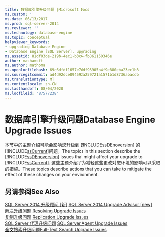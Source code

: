 ```yaml
---
title: 数据库引擎升级问题 |Microsoft Docs
ms.custom: ''
ms.date: 06/13/2017
ms.prod: sql-server-2014
ms.reviewer: ''
ms.technology: database-engine
ms.topic: conceptual
helpviewer_keywords:
- upgrading Database Engine
- Database Engine [SQL Server], upgrading
ms.assetid: 81df03de-219b-4ec1-b3c6-fb861150346e
author: mashamsft
ms.author: mathoma
ms.openlocfilehash: 69c6dfdf1657e7ddf93905b4f9e880eba23ec1b3
ms.sourcegitcommit: ad4d92dce894592a259721a1571b1d8736abacdb
ms.translationtype: MT
ms.contentlocale: zh-CN
ms.lasthandoff: 08/04/2020
ms.locfileid: "87577238"
---
```

# <a name="database-engine-upgrade-issues"></a><span data-ttu-id="f4a75-102">数据库引擎升级问题</span><span class="sxs-lookup"><span data-stu-id="f4a75-102">Database Engine Upgrade Issues</span></span>
  <span data-ttu-id="f4a75-103">本节中的主题介绍可能会影响您升级到 [!INCLUDE[ssDEnoversion](../../includes/ssdenoversion-md.md)] 的 [!INCLUDE[ssCurrent](../../includes/sscurrent-md.md)]问题。</span><span class="sxs-lookup"><span data-stu-id="f4a75-103">The topics in this section describe the [!INCLUDE[ssDEnoversion](../../includes/ssdenoversion-md.md)] issues that might affect your upgrade to [!INCLUDE[ssCurrent](../../includes/sscurrent-md.md)].</span></span> <span data-ttu-id="f4a75-104">这些主题介绍了为减轻这些更改对您环境的影响可以采取的措施。</span><span class="sxs-lookup"><span data-stu-id="f4a75-104">These topics describe actions that you can take to mitigate the effect of these changes on your environment.</span></span>  
  
## <a name="see-also"></a><span data-ttu-id="f4a75-105">另请参阅</span><span class="sxs-lookup"><span data-stu-id="f4a75-105">See Also</span></span>  
 <span data-ttu-id="f4a75-106">[SQL Server 2014 升级顾问 &#91;新&#93;](sql-server-2014-upgrade-advisor.md) </span><span class="sxs-lookup"><span data-stu-id="f4a75-106">[SQL Server 2014 Upgrade Advisor &#91;new&#93;](sql-server-2014-upgrade-advisor.md) </span></span>  
 <span data-ttu-id="f4a75-107">[解决升级问题](../../../2014/sql-server/install/resolving-upgrade-issues.md) </span><span class="sxs-lookup"><span data-stu-id="f4a75-107">[Resolving Upgrade Issues](../../../2014/sql-server/install/resolving-upgrade-issues.md) </span></span>  
 <span data-ttu-id="f4a75-108">[复制升级问题](../../../2014/sql-server/install/replication-upgrade-issues.md) </span><span class="sxs-lookup"><span data-stu-id="f4a75-108">[Replication Upgrade Issues](../../../2014/sql-server/install/replication-upgrade-issues.md) </span></span>  
 <span data-ttu-id="f4a75-109">[SQL Server 代理升级问题](../../../2014/sql-server/install/sql-server-agent-upgrade-issues.md) </span><span class="sxs-lookup"><span data-stu-id="f4a75-109">[SQL Server Agent Upgrade Issues](../../../2014/sql-server/install/sql-server-agent-upgrade-issues.md) </span></span>  
 [<span data-ttu-id="f4a75-110">全文搜索升级问题</span><span class="sxs-lookup"><span data-stu-id="f4a75-110">Full-Text Search Upgrade Issues</span></span>](../../../2014/sql-server/install/full-text-search-upgrade-issues.md)  
  
  
